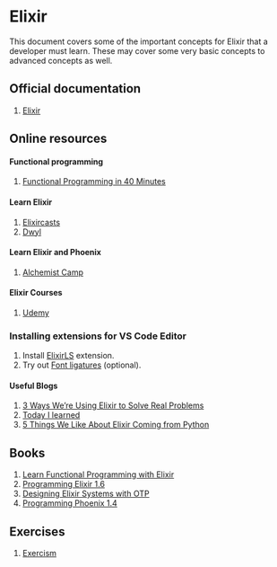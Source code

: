 # Elixir

This document covers some of the important concepts for Elixir that a developer must learn. These may cover some very basic concepts to advanced concepts as well.

## Official documentation

1. [Elixir](https://elixir-lang.org/docs.html)

## Online resources

#### Functional programming

1. [Functional Programming in 40 Minutes](https://www.youtube.com/watch?v=0if71HOyVjY)

#### Learn Elixir

1. [Elixircasts](https://elixircasts.io/series/learn-elixir)
1. [Dwyl](https://github.com/dwyl/learn-elixir)

#### Learn Elixir and Phoenix

1. [Alchemist Camp](https://alchemist.camp/)

#### Elixir Courses

1. [Udemy](https://www.udemy.com/course/the-complete-elixir-and-phoenix-bootcamp-and-tutorial/)

### Installing extensions for VS Code Editor
1. Install [ElixirLS](https://marketplace.visualstudio.com/items?itemName=JakeBecker.elixir-ls) extension.
1. Try out [Font ligatures](https://chemidy.medium.com/enabling-font-ligatures-on-visual-studio-code-19b71150d600) (optional).

#### Useful Blogs

1. [3 Ways We’re Using Elixir to Solve Real Problems](https://medium.com/mobileforgood/3-ways-were-using-elixir-to-solve-real-problems-bd62180b2bdc)
1. [Today I learned](https://til.hashrocket.com/elixir)
1. [5 Things We Like About Elixir Coming from Python](https://medium.com/mobileforgood/5-things-we-like-about-elixir-coming-from-python-c19cbae7484d)

## Books

1. [Learn Functional Programming with Elixir](https://pragprog.com/titles/cdc-elixir/learn-functional-programming-with-elixir/)
1. [Programming Elixir 1.6](https://pragprog.com/titles/elixir16/programming-elixir-1-6/)
1. [Designing Elixir Systems with OTP](https://pragprog.com/titles/jgotp/designing-elixir-systems-with-otp/)
1. [Programming Phoenix 1.4](https://pragprog.com/titles/phoenix14/programming-phoenix-1-4/)

## Exercises

1. [Exercism](https://exercism.io/tracks/elixir/)
